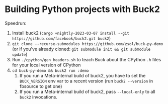 # Building Python projects with Buck2

Speedrun:

1. Install buck2 (`cargo +nightly-2023-03-07 install --git https://github.com/facebook/buck2.git buck2`)
2. `git clone --recurse-submodules https://github.com/zsol/buck-py-demo` (or if you've already cloned: `git submodule init && git submodule update`)
2. Run `./cpython/gen_headers.sh` to teach Buck about the CPython `.h` files for your local version of CPython
3. `cd buck-py-demo && buck2 run :demo`
   1. If you run a Meta-internal build of buck2, you have to set the `BUCK_VERSION` env var to a recent version (run `buck2 --version` in fbsource to get one)
   2. If you run a Meta-internal build of buck2, pass `--local-only` to all `buck2` invocations.
